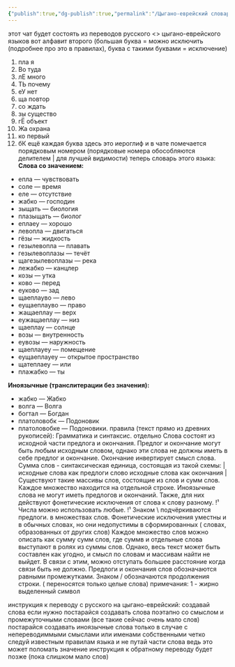 ```yaml
---
{"publish":true,"dg-publish":true,"permalink":"/Цыгано-еврейский словарь/","dgPassFrontmatter":true,"updated":"2025-09-30T19:59:51.227+03:00"}
---
```


этот чат будет состоять из переводов русского <> цыгано-еврейского языков
вот алфавит второго (большая буква = можно исключить (подробнее про это в правилах), буква с такими буквами = исключение)
1. пла	я
2. Во	туда	
3. лЕ	много	
4. ТЬ	почему	
5. еУ	нет	
6. ща	повтор
7. со	ждать	
8. зы	существо	
9. гЁ	объект
10. Жа	охрана
11. ко	первый
12. бК	ещё	
каждая буква здесь это иероглиф и в чате помечается порядковым номером (порядковые номера обособляются делителем | для лучшей видимости)
теперь словарь этого языка:
**Слова со значением:**
- епла — чувствовать
- соле — время
- еле — отсутствие
- жабко — господин
- зыщать — биология
- плазыщать — биолог
- еплаеу — хорошо
- левопла — двигаться
- гёзы — жидкость
- гезылевопла — плавать
- гезылевоплазы — течёт
- щагезылевоплазы — река
- лежабко — канцлер
- козы — утка
- ково — перед
- еуково — зад
- щаеплауво — лево
- еущаеплауво — право
- жащаеплау — верх
- еужащаеплау — низ
- щаеплау — солнце
- возы — внутренность
- еувозы — наружность
- щаеплауеу — помещение
- еущаеплауеу — открытое пространство
- щатеплаеу — или
- плажабко — ты

**Иноязычные (транслитерации без значения):**
- жабко — Жабко
- волга — Волга
- богтал — Богдан
- платоловобк — Подоновик
- платоловобке — Подоновики.
правила (текст прямо из древних рукописей):
Грамматика и синтаксис. отдельно Слова состоят из исходной части предлога и окончания. Предлог и окончание могут быть любым исходным словом, однако эти слова не должны иметь в себе предлог и окончание. Окончание инвертирует смысл слова. Сумма слов - синтаксическая единица, состоящая из такой схемы: | исходные слова как предлоги слово исходные слова как окончания | Существуют такие массивы слов, состоящие из слов и сумм слов. Каждое множество находится на отдельной строке. Иноязычные слова не могут иметь предлогов и окончаний. Также, для них действуют фонетические исключения от слова к слову разному. !¹ Числа можно использовать любые. !¹ Знаком \ подчёркиваются предлоги. в множествах слов. Фонетические исключения уместны и в обычных словах, но они недопустимы в сформированных ( словах, образованных от других слов) Каждое множество слов можно описать как сумму сумм слов, где суммв и отдельные слова выступают в ролях из суммы слов. Однако, весь текст может быть составлен как угодно, и смысл по словам и массивам найти не выйдет. В связи с этим, можно отступать большее расстояние когда связи быть не должно. Предлоги и окончания слов обозначаются равными промежутками. Знаком / обозначаются продолжения строки. ( переносятся только целые слова)
примечания: 1 - жирно выделенный символ

инструкция к переводу с русского на цыгано-еврейский:
создавай слова если нужно
постарайся создавать слова поэтапно со смыслом и промежуточными словами (все такие сейчас очень мало слов)
постарайся создавать иноязычные слова только в случае с непереводиммыми смыслами или именами собственными
четко следуй известным правилам языка и не путай части слова ведь это может поломать значение
инструкция к обратному переводу будет позже (пока слишком мало слов)